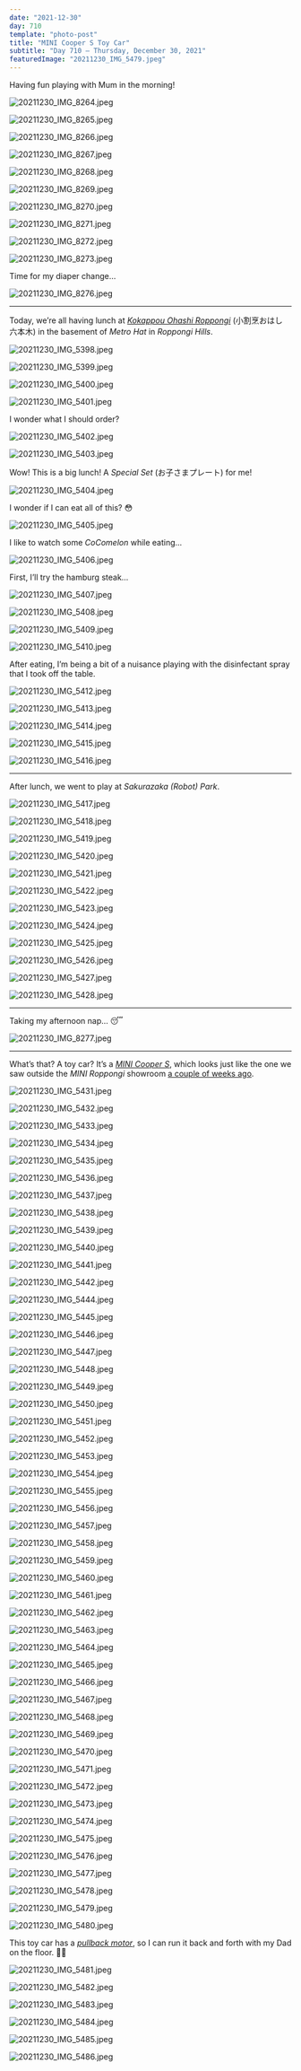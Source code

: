 ```yaml
---
date: "2021-12-30"
day: 710
template: "photo-post"
title: "MINI Cooper S Toy Car"
subtitle: "Day 710 – Thursday, December 30, 2021"
featuredImage: "20211230_IMG_5479.jpeg"
---
```


Having fun playing with Mum in the morning!

![20211230_IMG_8264.jpeg](20211230_IMG_8264.jpeg)

![20211230_IMG_8265.jpeg](20211230_IMG_8265.jpeg)

![20211230_IMG_8266.jpeg](20211230_IMG_8266.jpeg)

![20211230_IMG_8267.jpeg](20211230_IMG_8267.jpeg)

![20211230_IMG_8268.jpeg](20211230_IMG_8268.jpeg)

![20211230_IMG_8269.jpeg](20211230_IMG_8269.jpeg)

![20211230_IMG_8270.jpeg](20211230_IMG_8270.jpeg)

![20211230_IMG_8271.jpeg](20211230_IMG_8271.jpeg)

![20211230_IMG_8272.jpeg](20211230_IMG_8272.jpeg)

![20211230_IMG_8273.jpeg](20211230_IMG_8273.jpeg)

Time for my diaper change…

![20211230_IMG_8276.jpeg](20211230_IMG_8276.jpeg)

<hr />

Today, we’re all having lunch at _<a href="https://goo.gl/maps/ccSNdd6bNwQso67U9">Kokappou Ohashi Roppongi</a>_ (小割烹おはし 六本木) in the basement of _Metro Hat_ in _Roppongi Hills_.

![20211230_IMG_5398.jpeg](20211230_IMG_5398.jpeg)

![20211230_IMG_5399.jpeg](20211230_IMG_5399.jpeg)

![20211230_IMG_5400.jpeg](20211230_IMG_5400.jpeg)

![20211230_IMG_5401.jpeg](20211230_IMG_5401.jpeg)

I wonder what I should order?

![20211230_IMG_5402.jpeg](20211230_IMG_5402.jpeg)

![20211230_IMG_5403.jpeg](20211230_IMG_5403.jpeg)

Wow! This is a big lunch! A _Special Set_ (お子さまプレート) for me!

![20211230_IMG_5404.jpeg](20211230_IMG_5404.jpeg)

I wonder if I can eat all of this? 😳

![20211230_IMG_5405.jpeg](20211230_IMG_5405.jpeg)

I like to watch some _CoComelon_ while eating…

![20211230_IMG_5406.jpeg](20211230_IMG_5406.jpeg)

First, I’ll try the hamburg steak…

![20211230_IMG_5407.jpeg](20211230_IMG_5407.jpeg)

![20211230_IMG_5408.jpeg](20211230_IMG_5408.jpeg)

![20211230_IMG_5409.jpeg](20211230_IMG_5409.jpeg)

![20211230_IMG_5410.jpeg](20211230_IMG_5410.jpeg)

After eating, I’m being a bit of a nuisance playing with the disinfectant spray that I took off the table.

![20211230_IMG_5412.jpeg](20211230_IMG_5412.jpeg)

![20211230_IMG_5413.jpeg](20211230_IMG_5413.jpeg)

![20211230_IMG_5414.jpeg](20211230_IMG_5414.jpeg)

![20211230_IMG_5415.jpeg](20211230_IMG_5415.jpeg)

![20211230_IMG_5416.jpeg](20211230_IMG_5416.jpeg)

<hr />

After lunch, we went to play at _Sakurazaka (Robot) Park_.

![20211230_IMG_5417.jpeg](20211230_IMG_5417.jpeg)

![20211230_IMG_5418.jpeg](20211230_IMG_5418.jpeg)

![20211230_IMG_5419.jpeg](20211230_IMG_5419.jpeg)

![20211230_IMG_5420.jpeg](20211230_IMG_5420.jpeg)

![20211230_IMG_5421.jpeg](20211230_IMG_5421.jpeg)

![20211230_IMG_5422.jpeg](20211230_IMG_5422.jpeg)

![20211230_IMG_5423.jpeg](20211230_IMG_5423.jpeg)

![20211230_IMG_5424.jpeg](20211230_IMG_5424.jpeg)

![20211230_IMG_5425.jpeg](20211230_IMG_5425.jpeg)

![20211230_IMG_5426.jpeg](20211230_IMG_5426.jpeg)

![20211230_IMG_5427.jpeg](20211230_IMG_5427.jpeg)

![20211230_IMG_5428.jpeg](20211230_IMG_5428.jpeg)

<hr />

Taking my afternoon nap… 😴

![20211230_IMG_8277.jpeg](20211230_IMG_8277.jpeg)

<hr />

What’s that? A toy car? It’s a <em><a href="https://en.wikipedia.org/wiki/Mini_(marque)">MINI Cooper S</a></em>, which looks just like the one we saw outside the _MINI Roppongi_ showroom <a href="http://localhost:8000/posts/75aa4cb3-4d52-5600-907d-45bc59754d93/2021-12-18#mini-roppongi-showroom">a couple of weeks ago</a>.

![20211230_IMG_5431.jpeg](20211230_IMG_5431.jpeg)

![20211230_IMG_5432.jpeg](20211230_IMG_5432.jpeg)

![20211230_IMG_5433.jpeg](20211230_IMG_5433.jpeg)

![20211230_IMG_5434.jpeg](20211230_IMG_5434.jpeg)

![20211230_IMG_5435.jpeg](20211230_IMG_5435.jpeg)

![20211230_IMG_5436.jpeg](20211230_IMG_5436.jpeg)

![20211230_IMG_5437.jpeg](20211230_IMG_5437.jpeg)

![20211230_IMG_5438.jpeg](20211230_IMG_5438.jpeg)

![20211230_IMG_5439.jpeg](20211230_IMG_5439.jpeg)

![20211230_IMG_5440.jpeg](20211230_IMG_5440.jpeg)

![20211230_IMG_5441.jpeg](20211230_IMG_5441.jpeg)

![20211230_IMG_5442.jpeg](20211230_IMG_5442.jpeg)

![20211230_IMG_5444.jpeg](20211230_IMG_5444.jpeg)

![20211230_IMG_5445.jpeg](20211230_IMG_5445.jpeg)

![20211230_IMG_5446.jpeg](20211230_IMG_5446.jpeg)

![20211230_IMG_5447.jpeg](20211230_IMG_5447.jpeg)

![20211230_IMG_5448.jpeg](20211230_IMG_5448.jpeg)

![20211230_IMG_5449.jpeg](20211230_IMG_5449.jpeg)

![20211230_IMG_5450.jpeg](20211230_IMG_5450.jpeg)

![20211230_IMG_5451.jpeg](20211230_IMG_5451.jpeg)

![20211230_IMG_5452.jpeg](20211230_IMG_5452.jpeg)

![20211230_IMG_5453.jpeg](20211230_IMG_5453.jpeg)

![20211230_IMG_5454.jpeg](20211230_IMG_5454.jpeg)

![20211230_IMG_5455.jpeg](20211230_IMG_5455.jpeg)

![20211230_IMG_5456.jpeg](20211230_IMG_5456.jpeg)

![20211230_IMG_5457.jpeg](20211230_IMG_5457.jpeg)

![20211230_IMG_5458.jpeg](20211230_IMG_5458.jpeg)

![20211230_IMG_5459.jpeg](20211230_IMG_5459.jpeg)

![20211230_IMG_5460.jpeg](20211230_IMG_5460.jpeg)

![20211230_IMG_5461.jpeg](20211230_IMG_5461.jpeg)

![20211230_IMG_5462.jpeg](20211230_IMG_5462.jpeg)

![20211230_IMG_5463.jpeg](20211230_IMG_5463.jpeg)

![20211230_IMG_5464.jpeg](20211230_IMG_5464.jpeg)

![20211230_IMG_5465.jpeg](20211230_IMG_5465.jpeg)

![20211230_IMG_5466.jpeg](20211230_IMG_5466.jpeg)

![20211230_IMG_5467.jpeg](20211230_IMG_5467.jpeg)

![20211230_IMG_5468.jpeg](20211230_IMG_5468.jpeg)

![20211230_IMG_5469.jpeg](20211230_IMG_5469.jpeg)

![20211230_IMG_5470.jpeg](20211230_IMG_5470.jpeg)

![20211230_IMG_5471.jpeg](20211230_IMG_5471.jpeg)

![20211230_IMG_5472.jpeg](20211230_IMG_5472.jpeg)

![20211230_IMG_5473.jpeg](20211230_IMG_5473.jpeg)

![20211230_IMG_5474.jpeg](20211230_IMG_5474.jpeg)

![20211230_IMG_5475.jpeg](20211230_IMG_5475.jpeg)

![20211230_IMG_5476.jpeg](20211230_IMG_5476.jpeg)

![20211230_IMG_5477.jpeg](20211230_IMG_5477.jpeg)

![20211230_IMG_5478.jpeg](20211230_IMG_5478.jpeg)

![20211230_IMG_5479.jpeg](20211230_IMG_5479.jpeg)

![20211230_IMG_5480.jpeg](20211230_IMG_5480.jpeg)

This toy car has a _<a href="https://en.wikipedia.org/wiki/Pullback_motor">pullback motor</a>_, so I can run it back and forth with my Dad on the floor. 🚗💨

![20211230_IMG_5481.jpeg](20211230_IMG_5481.jpeg)

![20211230_IMG_5482.jpeg](20211230_IMG_5482.jpeg)

![20211230_IMG_5483.jpeg](20211230_IMG_5483.jpeg)

![20211230_IMG_5484.jpeg](20211230_IMG_5484.jpeg)

![20211230_IMG_5485.jpeg](20211230_IMG_5485.jpeg)

![20211230_IMG_5486.jpeg](20211230_IMG_5486.jpeg)
